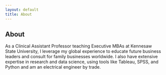 ```yaml
---
layout: default
title: About
---
```

## About

As a Clinical Assistant Professor teaching Executive MBAs at Kennesaw State University, I leverage my global experience to educate future business leaders and consult for family businesses worldwide.  I also have extensive expertise in research and data science, using tools like Tableau, SPSS, and Python and am an electrical engineer by trade.

